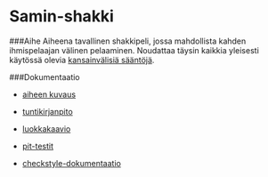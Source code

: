 # Samin-shakki

###Aihe
Aiheena tavallinen shakkipeli, jossa mahdollista kahden ihmispelaajan välinen pelaaminen. Noudattaa täysin kaikkia yleisesti käytössä olevia [kansainvälisiä sääntöjä](https://en.wikipedia.org/wiki/Rules_of_chess ).

###Dokumentaatio
- [aiheen kuvaus](dokumentaatio/Aihemäärittely.md)

- [tuntikirjanpito](dokumentaatio/Tuntikirjanpito.md)

- [luokkakaavio](dokumentaatio/aiheenKuvausJaRakenne.md)

- [pit-testit](dokumentaatio/pit/)

- [checkstyle-dokumentaatio](dokumentaatio/site/)



